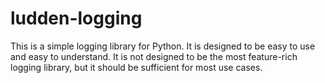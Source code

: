 # ludden-logging

This is a simple logging library for Python. It is designed to be easy to use and easy to understand. It is not designed to be the most feature-rich logging library, but it should be sufficient for most use cases.
